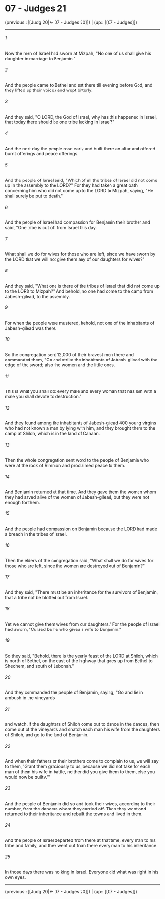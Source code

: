 # 07 - Judges 21

(previous:: [[Judg 20|← 07 - Judges 20]]) | (up:: [[07 - Judges]])

***


###### 1 
Now the men of Israel had sworn at Mizpah, "No one of us shall give his daughter in marriage to Benjamin." 

###### 2 
And the people came to Bethel and sat there till evening before God, and they lifted up their voices and wept bitterly. 

###### 3 
And they said, "O LORD, the God of Israel, why has this happened in Israel, that today there should be one tribe lacking in Israel?" 

###### 4 
And the next day the people rose early and built there an altar and offered burnt offerings and peace offerings. 

###### 5 
And the people of Israel said, "Which of all the tribes of Israel did not come up in the assembly to the LORD?" For they had taken a great oath concerning him who did not come up to the LORD to Mizpah, saying, "He shall surely be put to death." 

###### 6 
And the people of Israel had compassion for Benjamin their brother and said, "One tribe is cut off from Israel this day. 

###### 7 
What shall we do for wives for those who are left, since we have sworn by the LORD that we will not give them any of our daughters for wives?" 

###### 8 
And they said, "What one is there of the tribes of Israel that did not come up to the LORD to Mizpah?" And behold, no one had come to the camp from Jabesh-gilead, to the assembly. 

###### 9 
For when the people were mustered, behold, not one of the inhabitants of Jabesh-gilead was there. 

###### 10 
So the congregation sent 12,000 of their bravest men there and commanded them, "Go and strike the inhabitants of Jabesh-gilead with the edge of the sword; also the women and the little ones. 

###### 11 
This is what you shall do: every male and every woman that has lain with a male you shall devote to destruction." 

###### 12 
And they found among the inhabitants of Jabesh-gilead 400 young virgins who had not known a man by lying with him, and they brought them to the camp at Shiloh, which is in the land of Canaan. 

###### 13 
Then the whole congregation sent word to the people of Benjamin who were at the rock of Rimmon and proclaimed peace to them. 

###### 14 
And Benjamin returned at that time. And they gave them the women whom they had saved alive of the women of Jabesh-gilead, but they were not enough for them. 

###### 15 
And the people had compassion on Benjamin because the LORD had made a breach in the tribes of Israel. 

###### 16 
Then the elders of the congregation said, "What shall we do for wives for those who are left, since the women are destroyed out of Benjamin?" 

###### 17 
And they said, "There must be an inheritance for the survivors of Benjamin, that a tribe not be blotted out from Israel. 

###### 18 
Yet we cannot give them wives from our daughters." For the people of Israel had sworn, "Cursed be he who gives a wife to Benjamin." 

###### 19 
So they said, "Behold, there is the yearly feast of the LORD at Shiloh, which is north of Bethel, on the east of the highway that goes up from Bethel to Shechem, and south of Lebonah." 

###### 20 
And they commanded the people of Benjamin, saying, "Go and lie in ambush in the vineyards 

###### 21 
and watch. If the daughters of Shiloh come out to dance in the dances, then come out of the vineyards and snatch each man his wife from the daughters of Shiloh, and go to the land of Benjamin. 

###### 22 
And when their fathers or their brothers come to complain to us, we will say to them, 'Grant them graciously to us, because we did not take for each man of them his wife in battle, neither did you give them to them, else you would now be guilty.'" 

###### 23 
And the people of Benjamin did so and took their wives, according to their number, from the dancers whom they carried off. Then they went and returned to their inheritance and rebuilt the towns and lived in them. 

###### 24 
And the people of Israel departed from there at that time, every man to his tribe and family, and they went out from there every man to his inheritance. 

###### 25 
In those days there was no king in Israel. Everyone did what was right in his own eyes.

***

(previous:: [[Judg 20|← 07 - Judges 20]]) | (up:: [[07 - Judges]])
